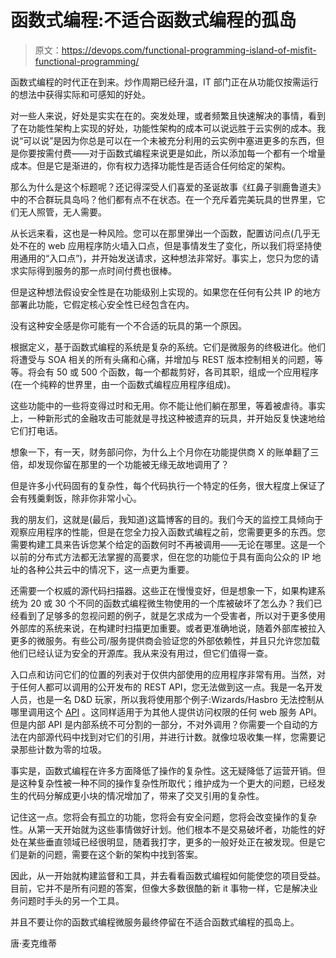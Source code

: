 # 函数式编程:不适合函数式编程的孤岛

> 原文：<https://devops.com/functional-programming-island-of-misfit-functional-programming/>

函数式编程的时代正在到来。炒作周期已经升温，IT 部门正在从功能仅按需运行的想法中获得实际和可感知的好处。

对一些人来说，好处是实实在在的。突发处理，或者频繁且快速解决的事情，看到了在功能性架构上实现的好处，功能性架构的成本可以说远胜于云实例的成本。我说“可以说”是因为你总是可以在一个未被充分利用的云实例中塞进更多的东西，但是你要按需付费——对于函数式编程来说更是如此，所以添加每一个都有一个增量成本。但是它是渐进的，你有权力选择功能性是否适合任何给定的架构。

那么为什么是这个标题呢？还记得深受人们喜爱的圣诞故事《红鼻子驯鹿鲁道夫》中的不合群玩具岛吗？他们都有点不在状态。在一个充斥着完美玩具的世界里，它们无人照管，无人需要。

从长远来看，这也是一种风险。您可以在那里弹出一个函数，配置访问点(几乎无处不在的 web 应用程序防火墙入口点，但是事情发生了变化，所以我们将坚持使用通用的“入口点”)，并开始发送请求，这种想法非常好。事实上，您只为您的请求实际得到服务的那一点时间付费也很棒。

但是这种想法假设安全性是在功能级别上实现的。如果您在任何有公共 IP 的地方部署此功能，它假定核心安全性已经包含在内。

没有这种安全感是你可能有一个不合适的玩具的第一个原因。

根据定义，基于函数式编程的系统是复杂的系统。它们是微服务的终极进化。他们将遭受与 SOA 相关的所有头痛和心痛，并增加与 REST 版本控制相关的问题，等等。将会有 50 或 500 个函数，每一个都裁剪好，各司其职，组成一个应用程序(在一个纯粹的世界里，由一个函数式编程应用程序组成)。

这些功能中的一些将变得过时和无用。你不能让他们躺在那里，等着被虐待。事实上，一种新形式的金融攻击可能就是寻找这种被遗弃的玩具，并开始反复快速地给它们打电话。

想象一下，有一天，财务部问你，为什么上个月你在功能提供商 X 的账单翻了三倍，却发现你留在那里的一个功能被无缘无故地调用了？

但是许多小代码固有的复杂性，每个代码执行一个特定的任务，很大程度上保证了会有残羹剩饭，除非你非常小心。

我的朋友们，这就是(最后，我知道)这篇博客的目的。我们今天的监控工具倾向于观察应用程序的性能，但是在您全力投入函数式编程之前，您需要更多的东西。您需要构建工具来告诉您某个给定的函数何时不再被调用——无论在哪里。这是一个以前的分布式方法都无法掌握的高要求，但在您的功能位于具有面向公众的 IP 地址的各种公共云中的情况下，这一点更为重要。

还需要一个权威的源代码扫描器。这些正在慢慢变好，但是想象一下，如果构建系统为 20 或 30 个不同的函数式编程微生物使用的一个库被破坏了怎么办？我们已经看到了足够多的忽视问题的例子，就是乞求成为一个受害者，所以对于更多使用外部库的系统来说，在构建时扫描更加重要。或者更准确地说，随着外部库被拉入更多的微服务。有些公司/服务提供商会验证您的外部依赖性，并且只允许您加载他们已经认证为安全的开源库。我从来没有用过，但它们值得一查。

入口点和访问它们的位置的列表对于仅供内部使用的应用程序非常有用。当然，对于任何人都可以调用的公开发布的 REST API，您无法做到这一点。我是一名开发人员，也是一名 D&D 玩家，所以我将使用那个例子:Wizards/Hasbro 无法控制从哪里调用这个 [API](http://www.dnd5eapi.co/) 。这同样适用于为其他人提供访问权限的任何 web 服务 API。但是内部 API 是内部系统不可分割的一部分，不对外调用？你需要一个自动的方法在内部源代码中找到对它们的引用，并进行计数。就像垃圾收集一样，您需要记录那些计数为零的垃圾。

事实是，函数式编程在许多方面降低了操作的复杂性。这无疑降低了运营开销。但是这种复杂性被一种不同的操作复杂性所取代；维护成为一个更大的问题，已经发生的代码分解成更小块的情况增加了，带来了交叉引用的复杂性。

记住这一点。您将会有孤立的功能，您将会有安全问题，您将会改变操作的复杂性。从第一天开始就为这些事情做好计划。他们根本不是交易破坏者，功能性的好处在某些垂直领域已经很明显，随着我打字，更多的一般好处正在被发现。但是它们是新的问题，需要在这个新的架构中找到答案。

因此，从一开始就构建监督和工具，并去看看函数式编程如何能使您的项目受益。目前，它并不是所有问题的答案，但像大多数很酷的新 it 事物一样，它是解决业务问题时手头的另一个工具。

并且不要让你的函数式编程微服务最终停留在不适合函数式编程的孤岛上。

唐·麦克维蒂